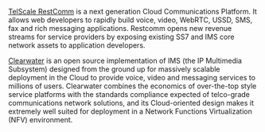 [TelScale RestComm](http://www.telestax.com/restcomm/) is a next generation Cloud Communications Platform. It allows web developers to rapidly build voice, video, WebRTC, USSD, SMS, fax and rich messaging applications. Restcomm opens new revenue streams for service providers by exposing existing SS7 and IMS core network assets to application developers.

[Clearwater](http://www.projectclearwater.org) is an open source implementation of IMS (the IP Multimedia Subsystem) designed from the ground up for massively scalable deployment in the Cloud to provide voice, video and messaging services to millions of users. Clearwater combines the economics of over-the-top style service platforms with the standards compliance expected of telco-grade communications network solutions, and its Cloud-oriented design makes it extremely well suited for deployment in a Network Functions Virtualization (NFV) environment.
